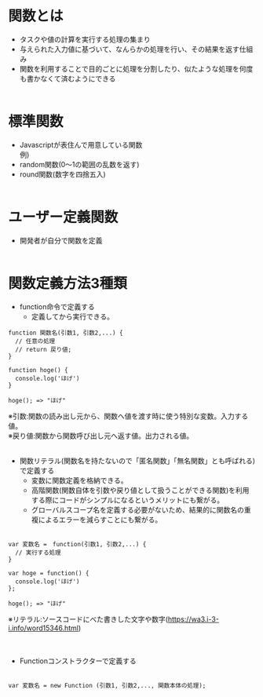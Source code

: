 # 関数とは
- タスクや値の計算を実行する処理の集まり<br>
- 与えられた入力値に基づいて、なんらかの処理を行い、その結果を返す仕組み<br>
- 関数を利用することで目的ごとに処理を分割したり、似たような処理を何度も書かなくて済むようにできる<br><br>

# 標準関数
- Javascriptが表住んで用意している関数<br>
例)<br>
- random関数(0〜1の範囲の乱数を返す)<br>
- round関数(数字を四捨五入)<br><br>

# ユーザー定義関数
- 開発者が自分で関数を定義<br><br>

# 関数定義方法3種類
- function命令で定義する<br>
  - 定義してから実行できる。<br>
```
function 関数名(引数1, 引数2,...) {
  // 任意の処理
  // return 戻り値;
}

function hoge() {
  console.log('ほげ')
}

hoge(); => "ほげ"
```
※引数:関数の読み出し元から、関数へ値を渡す時に使う特別な変数。入力する値。<br>
※戻り値:関数から関数呼び出し元へ返す値。出力される値。<br><br>

- 関数リテラル(関数名を持たないので「匿名関数」「無名関数」とも呼ばれる)で定義する<br>
  - 変数に関数定義を格納できる。<br>
  - 高階関数(関数自体を引数や戻り値として扱うことができる関数)を利用する際にコードがシンプルになるというメリットにも繋がる。<br>
  - グローバルスコープ名を定義する必要がないため、結果的に関数名の重複によるエラーを減らすことにも繋がる。<br><br>

```
var 変数名 =　function(引数1, 引数2,...) {
  // 実行する処理
}

var hoge = function() {
  console.log('ほげ')
};

hoge(); => "ほげ"
```
※リテラル:ソースコードにべた書きした文字や数字(https://wa3.i-3-i.info/word15346.html)<br>
<br><br>

- Functionコンストラクターで定義する<br><br>
```
var 変数名 = new Function (引数1, 引数2,..., 関数本体の処理);
```
